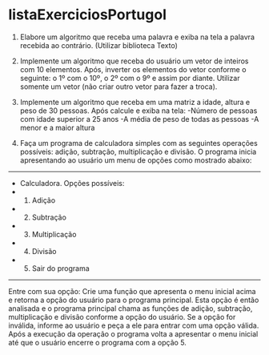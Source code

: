 # listaExerciciosPortugol

1. Elabore um algoritmo que receba uma palavra e exiba na tela a palavra
recebida ao contrário. (Utilizar biblioteca Texto)

2. Implemente um algoritmo que receba do usuário um vetor de inteiros com 10
elementos. Após, inverter os elementos do vetor conforme o seguinte: o 1º
com o 10º, o 2º com o 9º e assim por diante. Utilizar somente um vetor (não
criar outro vetor para fazer a troca).


3. Implemente um algoritmo que receba em uma matriz a idade, altura e peso
de 30 pessoas. Após calcule e exiba na tela:
-Número de pessoas com idade superior a 25 anos
-A média de peso de todas as pessoas
-A menor e a maior altura


4. Faça um programa de calculadora simples com as seguintes operações
possíveis: adição, subtração, multiplicação e divisão. O programa inicia
apresentando ao usuário um menu de opções como mostrado abaixo:
**********************************************************************
* Calculadora. Opções possíveis:
* 1. Adição
* 2. Subtração
* 3. Multiplicação
* 4. Divisão
* 5. Sair do programa
*********************************************************************
Entre com sua opção:
Crie uma função que apresenta o menu inicial acima e retorna a opção do
usuário para o programa principal. Esta opção é então analisada e o
programa principal chama as funções de adição, subtração, multiplicação e
divisão conforme a opção do usuário. Se a opção for inválida, informe ao
usuário e peça a ele para entrar com uma opção válida. Após a execução da
operação o programa volta a apresentar o menu inicial até que o usuário
encerre o programa com a opção 5.